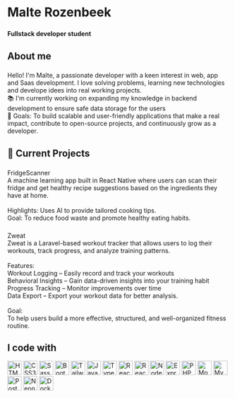 <h1 align="left">Malte Rozenbeek</h1>

###

<h4 align="left">Fullstack developer student</h4>

###

<h2 align="left">About me</h2>

###

<p align="left">Hello! I'm Malte, a passionate developer with a keen interest in web, app and Saas development. I love solving problems, learning new technologies and develope idees into real working projects. <br>📚 I'm currently working on expanding my knowledge in backend development to ensure safe data storage for the users <br>🎯 Goals: To build scalable and user-friendly applications that make a real impact, contribute to open-source projects, and continuously grow as a developer.</p>

###

<h2 align="left">🚀 Current Projects</h2>

###

<p align="left">FridgeScanner<br>A machine learning app built in React Native where users can scan their fridge and get healthy recipe suggestions based on the ingredients they have at home.<br><br>Highlights: Uses AI to provide tailored cooking tips.<br>Goal: To reduce food waste and promote healthy eating habits.</p>

###

<p align="left">Zweat<br>Zweat is a Laravel-based workout tracker that allows users to log their workouts, track progress, and analyze training patterns.<br><br>Features: 
  <br>Workout Logging – Easily record and track your workouts 
  <br>Behavioral Insights – Gain data-driven insights into your training habit 
  <br>Progress Tracking – Monitor improvements over time 
  <br>Data Export – Export your workout data for better analysis.
  <br>
  <br>Goal:
  <br>To help users build a more effective, structured, and well-organized fitness routine.
</p>

###

<h2 align="left">I code with</h2>

<div align="left">
  <!-- Frontend -->
  <img src="https://cdn.jsdelivr.net/gh/devicons/devicon/icons/html5/html5-original.svg" height="32" alt="HTML5" />
  <img src="https://cdn.jsdelivr.net/gh/devicons/devicon/icons/css3/css3-original.svg" height="32" alt="CSS3" />
  <img src="https://cdn.jsdelivr.net/gh/devicons/devicon/icons/sass/sass-original.svg" height="32" alt="Sass" />
  <img src="https://cdn.jsdelivr.net/gh/devicons/devicon/icons/bootstrap/bootstrap-original.svg" height="32" alt="Bootstrap" />
  <img src="https://cdn.jsdelivr.net/gh/devicons/devicon/icons/tailwindcss/tailwindcss-original-wordmark.svg" height="32" alt="Tailwind CSS" />
  <img src="https://cdn.jsdelivr.net/gh/devicons/devicon/icons/javascript/javascript-original.svg" height="32" alt="JavaScript" />
  <img src="https://cdn.jsdelivr.net/gh/devicons/devicon/icons/typescript/typescript-original.svg" height="32" alt="TypeScript" />
  <img src="https://cdn.jsdelivr.net/gh/devicons/devicon/icons/react/react-original.svg" height="32" alt="React" />
  <img src="https://neurosys.com/wp-content/uploads/2021/10/react-native-1.svg" height="32" alt="React Native" />

  <!-- Backend -->
  <img src="https://cdn.jsdelivr.net/gh/devicons/devicon/icons/nodejs/nodejs-original.svg" height="32" alt="Node.js" />
  <img src="https://images.credly.com/images/1c2c86e1-16ce-4e4d-a425-d1ac96bb026d/express.png" height="32" alt="Express.js" />
  <img src="https://cdn.jsdelivr.net/gh/devicons/devicon/icons/php/php-original.svg" height="32" alt="PHP" />

  <!-- Databases -->
  <img src="https://cdn.jsdelivr.net/gh/devicons/devicon/icons/mongodb/mongodb-original.svg" height="32" alt="MongoDB" />
  <img src="https://cdn.jsdelivr.net/gh/devicons/devicon/icons/mysql/mysql-original.svg" height="32" alt="MySQL" />
  <img src="https://cdn.jsdelivr.net/gh/devicons/devicon/icons/postgresql/postgresql-original.svg" height="32" alt="PostgreSQL" />
  <img src="https://neon.tech/_next/static/media/neon-logo-dark.9b21ce0e.svg" height="32" alt="NeonDB" />

  <!-- DevOps / Tools -->
  <img src="https://cdn.jsdelivr.net/gh/devicons/devicon/icons/docker/docker-original.svg" height="32" alt="Docker" />
</div>
